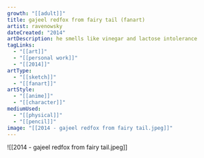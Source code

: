 ```yaml
---
growth: "[[adult]]"
title: gajeel redfox from fairy tail (fanart)
artist: ravenowsky
dateCreated: "2014"
artDescription: he smells like vinegar and lactose intolerance
tagLinks:
  - "[[art]]"
  - "[[personal work]]"
  - "[[2014]]"
artType:
  - "[[sketch]]"
  - "[[fanart]]"
artStyle:
  - "[[anime]]"
  - "[[character]]"
mediumUsed:
  - "[[physical]]"
  - "[[pencil]]"
image: "[[2014 - gajeel redfox from fairy tail.jpeg]]"
---
```

![[2014 - gajeel redfox from fairy tail.jpeg]]